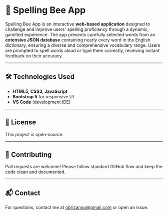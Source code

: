 
# 🐝 Spelling Bee App

Spelling Bee App is an interactive **web-based application** designed to challenge and improve users' spelling proficiency through a dynamic, gamified experience. The app presents carefully selected words from an **extensive JSON database** containing nearly every word in the English dictionary, ensuring a diverse and comprehensive vocabulary range. Users are prompted to spell words aloud or type them correctly, receiving instant feedback on their accuracy.

---

## 🛠️ Technologies Used

- **HTML5, CSS3, JavaScript**
- **Bootstrap 5** for responsive UI
- **VS Code** (development IDE)

---

## 📄 License

This project is open-source.

---

## 🤝 Contributing

Pull requests are welcome! Please follow standard GitHub flow and keep the code clean and documented.

---

## 📬 Contact

For questions, contact me at [obrizanou@gmail.com](mailto:obrizanou@gmail.com) or open an issue.
